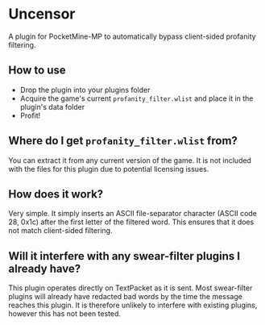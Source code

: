 # Uncensor

A plugin for PocketMine-MP to automatically bypass client-sided profanity filtering.

## How to use

- Drop the plugin into your plugins folder
- Acquire the game's current `profanity_filter.wlist` and place it in the plugin's data folder
- Profit!

## Where do I get `profanity_filter.wlist` from?

You can extract it from any current version of the game. It is not included with the files for this plugin due to potential licensing issues.

## How does it work?

Very simple. It simply inserts an ASCII file-separator character (ASCII code 28, 0x1c) after the first letter of the filtered word. This ensures that it does not match client-sided filtering.

## Will it interfere with any swear-filter plugins I already have?

This plugin operates directly on TextPacket as it is sent. Most swear-filter plugins will already have redacted bad words by the time the message reaches this plugin. It is therefore unlikely to interfere with existing plugins, however this has not been tested.